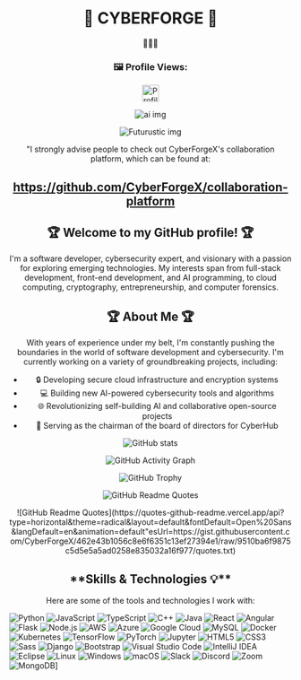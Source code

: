 
<h1 align="center">🌟 CYBERFORGE 🌟</h1>
<p align="center">
 🌟🌟🌟
</p>
<h3 align="center">🖼️ Profile Views:</h3>

<p align="center">
  <img src="https://komarev.com/ghpvc/?username=CyberForgeX&color=green" alt="Profile views" width="auto" height="30" />
</p>                                                                                                               
                                                                                                                            
<p align="center">
  <img src="https://gisgeography.com/wp-content/uploads/2018/05/Machine-Learning-Artificial-Intelligence-GIS.jpg" alt="ai img">
</p>

<p align="center">
  <img src="https://assets.entrepreneur.com/content/3x2/2000/20190830085354-shutterstock-732378577.jpeg?crop=16:9" alt="Futurustic img">
</p>

<p align="center">
  "I strongly advise people to check out CyberForgeX's collaboration platform, which can be found at:
</p>



<h2 align="center">
  <a href="https://github.com/CyberForgeX/collaboration-platform">https://github.com/CyberForgeX/collaboration-platform</a>
</h2>

<h2 align="center">🏆 Welcome to my GitHub profile! 🏆</h2>

<p align="center">
  I'm a software developer, cybersecurity expert, and visionary with a passion for exploring emerging technologies. My interests span from full-stack development, front-end development, and AI programming, to cloud computing, cryptography, entrepreneurship, and computer forensics.
</p>

<h2 align="center">🏆 About Me 🏆</h2>

<p align="center">
  With years of experience under my belt, I'm constantly pushing the boundaries in the world of software development and cybersecurity. I'm currently working on a variety of groundbreaking projects, including:
</p>

<ul align="center">
  <li>🔒 Developing secure cloud infrastructure and encryption systems</li>
  <li>💻 Building new AI-powered cybersecurity tools and algorithms</li>
  <li>🌐 Revolutionizing self-building AI and collaborative open-source projects</li>
  <li>👑 Serving as the chairman of the board of directors for CyberHub</li>
</ul>

<p align="center">
  <img src="https://github-readme-stats.vercel.app/api?username=CyberForgeX&show_icons=true" alt="GitHub stats">
</p>

<p align="center">
  <img src="https://activity-graph.herokuapp.com/graph?username=CyberForgeX" alt="GitHub Activity Graph">
</p>

<p align="center">
  <img src="https://github-profile-trophy.vercel.app/?username=CyberForgeX&column=4&margin-w=18&margin-h=18" alt="GitHub Trophy">
</p>

<p align="center">
  <img src="https://quotes-github-readme.vercel.app/api?type=horizontal&theme=radical&layout=default&fontDefault=Open%20Sans&langDefault=en&animation=default&quotesUrl=https://gist.githubusercontent.com/CyberForgeX/9f1d20d1502f3c0423cb3aebc1a1247d/raw/50e8f7de438e16fbd5d5a0b8cfa7ea6c98779021/quotes.txt" alt="GitHub Readme Quotes">
</p>
  
  <p align="center">
![GitHub Readme Quotes](https://quotes-github-readme.vercel.app/api?type=horizontal&theme=radical&layout=default&fontDefault=Open%20Sans&langDefault=en&animation=default&quotesUrl=https://gist.githubusercontent.com/CyberForgeX/462e43b1056c8e6f6351c13ef27394e1/raw/9510ba6f9875c5d5e5a5ad0258e835032a16f977/quotes.txt)
</p>

<h2 align="center">
**Skills & Technologies 💡**
</h2>

<p align="center">
Here are some of the tools and technologies I work with:
</p>

![Python](https://img.shields.io/badge/Python-3776AB?style=for-the-badge&logo=python&logoColor=white)
![JavaScript](https://img.shields.io/badge/JavaScript-F7DF1E?style=for-the-badge&logo=javascript&logoColor=black)
![TypeScript](https://img.shields.io/badge/TypeScript-3178C6?style=for-the-badge&logo=typescript&logoColor=white)
![C++](https://img.shields.io/badge/C++-00599C?style=for-the-badge&logo=cplusplus&logoColor=white)
![Java](https://img.shields.io/badge/Java-ED8B00?style=for-the-badge&logo=java&logoColor=white)
![React](https://img.shields.io/badge/React-20232A?style=for-the-badge&logo=react&logoColor=61DAFB)
![Angular](https://img.shields.io/badge/Angular-DD0031?style=for-the-badge&logo=angular&logoColor=white)
![Flask](https://img.shields.io/badge/Flask-000000?style=for-the-badge&logo=flask&logoColor=white)
![Node.js](https://img.shields.io/badge/Node.js-339933?style=for-the-badge&logo=node.js&logoColor=white)
![AWS](https://img.shields.io/badge/AWS-232F3E?style=for-the-badge&logo=amazon-aws&logoColor=white)
![Azure](https://img.shields.io/badge/Azure-0089D6?style=for-the-badge&logo=microsoft-azure&logoColor=white)
![Google Cloud](https://img.shields.io/badge/Google_Cloud-4285F4?style=for-the-badge&logo=google-cloud&logoColor=white)
![MySQL](https://img.shields.io/badge/MySQL-4479A1?style=for-the-badge&logo=mysql&logoColor=white)
![Docker](https://img.shields.io/badge/Docker-2496ED?style=for-the-badge&logo=docker&logoColor=white)
![Kubernetes](https://img.shields.io/badge/Kubernetes-326CE5?style=for-the-badge&logo=kubernetes&logoColor=white)
![TensorFlow](https://img.shields.io/badge/TensorFlow-FF6F00?style=for-the-badge&logo=tensorflow&logoColor=white)
![PyTorch](https://img.shields.io/badge/PyTorch-EE4C2C?style=for-the-badge&logo=pytorch&logoColor=white)
![Jupyter](https://img.shields.io/badge/Jupyter-F37626?style=for-the-badge&logo=jupyter&logoColor=white)
![HTML5](https://img.shields.io/badge/HTML5-E34F26?style=for-the-badge&logo=html5&logoColor=white)
![CSS3](https://img.shields.io/badge/CSS3-1572B6?style=for-the-badge&logo=css3&logoColor=white)
![Sass](https://img.shields.io/badge/Sass-CC6699?style=for-the-badge&logo=sass&logoColor=white)
![Django](https://img.shields.io/badge/Django-092E20?style=for-the-badge&logo=django&logoColor=white)
![Bootstrap](https://img.shields.io/badge/Bootstrap-7952B3?style=for-the-badge&logo=bootstrap&logoColor=white)
![Visual Studio Code](https://img.shields.io/badge/Visual_Studio_Code-007ACC?style=for-the-badge&logo=visual-studio-code&logoColor=white)
![IntelliJ IDEA](https://img.shields.io/badge/IntelliJ_IDEA-000000?style=for-the-badge&logo=intellij-idea&logoColor=white)
![Eclipse](https://img.shields.io/badge/Eclipse-2C2255?style=for-the-badge&logo=eclipse&logoColor=white)
![Linux](https://img.shields.io/badge/Linux-FCC624?style=for-the-badge&logo=linux&logoColor=black)
![Windows](https://img.shields.io/badge/Windows-0078D6?style=for-the-badge&logo=windows&logoColor=white)
![macOS](https://img.shields.io/badge/macOS-000000?style=for-the-badge&logo=apple&logoColor=white)
![Slack](https://img.shields.io/badge/Slack-4A154B?style=for-the-badge&logo=slack&logoColor=white)
![Discord](https://img.shields.io/badge/Discord-5865F2?style=for-the-badge&logo=discord&logoColor=white)
![Zoom](https://img.shields.io/badge/Zoom-2D8CFF?style=for-the-badge&logo=zoom&logoColor=white)
![MongoDB](https://img.shields.io/badge/MongoDB-47A248?style=for-the-badge&logo=mongodb&logoColor=white)]




